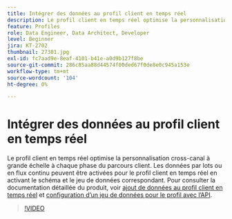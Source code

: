 ```yaml
---
title: Intégrer des données au profil client en temps réel
description: Le profil client en temps réel optimise la personnalisation cross-canal à grande échelle à chaque phase du parcours client. Les données par lots ou en flux continu peuvent être activées pour le profil client en temps réel en activant le schéma et le jeu de données correspondant.
feature: Profiles
role: Data Engineer, Data Architect, Developer
level: Beginner
jira: KT-2702
thumbnail: 27301.jpg
exl-id: fc7aad9e-8eaf-4101-b41e-a0d9b127f8be
source-git-commit: 286c85aa88d44574f00ded67f0de8e0c945a153e
workflow-type: tm+mt
source-wordcount: '104'
ht-degree: 0%

---
```


# Intégrer des données au profil client en temps réel

Le profil client en temps réel optimise la personnalisation cross-canal à grande échelle à chaque phase du parcours client. Les données par lots ou en flux continu peuvent être activées pour le profil client en temps réel en activant le schéma et le jeu de données correspondant. Pour consulter la documentation détaillée du produit, voir [ajout de données au profil client en temps réel](https://experienceleague.adobe.com/docs/experience-platform/profile/tutorials/add-profile-data.html?lang=fr) et [configuration d’un jeu de données pour le profil avec l’API](https://experienceleague.adobe.com/docs/experience-platform/profile/tutorials/dataset-configuration.html?lang=fr).

>[!VIDEO](https://video.tv.adobe.com/v/27301?learn=on&enablevpops)
